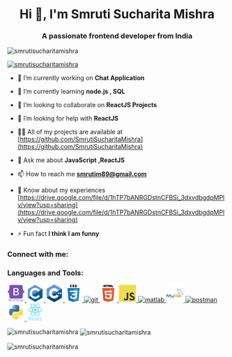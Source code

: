 <h1 align="center">Hi 👋, I'm Smruti Sucharita Mishra</h1>
<h3 align="center">A passionate frontend developer from India</h3>

<p align="left"> <img src="https://komarev.com/ghpvc/?username=smrutisucharitamishra&label=Profile%20views&color=0e75b6&style=flat" alt="smrutisucharitamishra" /> </p>

<p align="left"> <a href="https://github.com/ryo-ma/github-profile-trophy"><img src="https://github-profile-trophy.vercel.app/?username=smrutisucharitamishra" alt="smrutisucharitamishra" /></a> </p>

- 🔭 I’m currently working on **Chat Application**

- 🌱 I’m currently learning **node.js , SQL**

- 👯 I’m looking to collaborate on **ReactJS Projects**

- 🤝 I’m looking for help with **ReactJS**

- 👨‍💻 All of my projects are available at [https://github.com/SmrutiSucharitaMishra](https://github.com/SmrutiSucharitaMishra)

- 💬 Ask me about **JavaScript ,ReactJS**

- 📫 How to reach me **smrutim89@gmail.com**

- 📄 Know about my experiences [https://drive.google.com/file/d/1hTP7bANRGDstnCFBSi_3dxvdbgdpMPlv/view?usp=sharing](https://drive.google.com/file/d/1hTP7bANRGDstnCFBSi_3dxvdbgdpMPlv/view?usp=sharing)

- ⚡ Fun fact **I think I am funny**

<h3 align="left">Connect with me:</h3>
<p align="left">
</p>

<h3 align="left">Languages and Tools:</h3>
<p align="left"> <a href="https://getbootstrap.com" target="_blank" rel="noreferrer"> <img src="https://raw.githubusercontent.com/devicons/devicon/master/icons/bootstrap/bootstrap-plain-wordmark.svg" alt="bootstrap" width="40" height="40"/> </a> <a href="https://www.cprogramming.com/" target="_blank" rel="noreferrer"> <img src="https://raw.githubusercontent.com/devicons/devicon/master/icons/c/c-original.svg" alt="c" width="40" height="40"/> </a> <a href="https://www.w3schools.com/cpp/" target="_blank" rel="noreferrer"> <img src="https://raw.githubusercontent.com/devicons/devicon/master/icons/cplusplus/cplusplus-original.svg" alt="cplusplus" width="40" height="40"/> </a> <a href="https://www.w3schools.com/css/" target="_blank" rel="noreferrer"> <img src="https://raw.githubusercontent.com/devicons/devicon/master/icons/css3/css3-original-wordmark.svg" alt="css3" width="40" height="40"/> </a> <a href="https://git-scm.com/" target="_blank" rel="noreferrer"> <img src="https://www.vectorlogo.zone/logos/git-scm/git-scm-icon.svg" alt="git" width="40" height="40"/> </a> <a href="https://www.w3.org/html/" target="_blank" rel="noreferrer"> <img src="https://raw.githubusercontent.com/devicons/devicon/master/icons/html5/html5-original-wordmark.svg" alt="html5" width="40" height="40"/> </a> <a href="https://developer.mozilla.org/en-US/docs/Web/JavaScript" target="_blank" rel="noreferrer"> <img src="https://raw.githubusercontent.com/devicons/devicon/master/icons/javascript/javascript-original.svg" alt="javascript" width="40" height="40"/> </a> <a href="https://www.mathworks.com/" target="_blank" rel="noreferrer"> <img src="https://upload.wikimedia.org/wikipedia/commons/2/21/Matlab_Logo.png" alt="matlab" width="40" height="40"/> </a> <a href="https://www.mysql.com/" target="_blank" rel="noreferrer"> <img src="https://raw.githubusercontent.com/devicons/devicon/master/icons/mysql/mysql-original-wordmark.svg" alt="mysql" width="40" height="40"/> </a> <a href="https://postman.com" target="_blank" rel="noreferrer"> <img src="https://www.vectorlogo.zone/logos/getpostman/getpostman-icon.svg" alt="postman" width="40" height="40"/> </a> <a href="https://www.python.org" target="_blank" rel="noreferrer"> <img src="https://raw.githubusercontent.com/devicons/devicon/master/icons/python/python-original.svg" alt="python" width="40" height="40"/> </a> <a href="https://reactjs.org/" target="_blank" rel="noreferrer"> <img src="https://raw.githubusercontent.com/devicons/devicon/master/icons/react/react-original-wordmark.svg" alt="react" width="40" height="40"/> </a> </p>

<p><img align="left" src="https://github-readme-stats.vercel.app/api/top-langs?username=smrutisucharitamishra&show_icons=true&locale=en&layout=compact" alt="smrutisucharitamishra" /></p>

<p>&nbsp;<img align="center" src="https://github-readme-stats.vercel.app/api?username=smrutisucharitamishra&show_icons=true&locale=en" alt="smrutisucharitamishra" /></p>

<p><img align="center" src="https://github-readme-streak-stats.herokuapp.com/?user=smrutisucharitamishra&" alt="smrutisucharitamishra" /></p>
